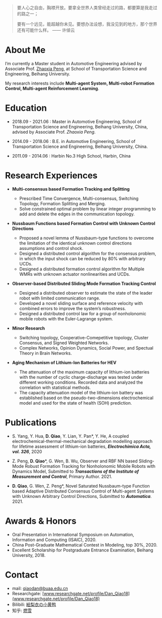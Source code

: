 
> 要人心之自由，胸襟开放。要拿全世界人类曾经走过的路，都要算是我走过的路之一；
> 
> 要有一个远见，能超越你未见。要想办法设想，我没见到的地方，那个世界还有可能什么样。 —— 许倬云

# About Me

I’m currently a Master student in Automotive Engineering advised by Associate Prof. [Zhaoxia Peng](http://transportation.buaa.edu.cn/info/1092/4827.htm), at School of Transportation Science and Engineering, Beihang University.

My research interests include **Multi-agent System, Multi-robot Formation Control, Multi-agent Reinforcement Learning**.


# Education

*   2018.09 - 2021.06 : Master in Automotive Engineering, School of Transportation Science and Engineering, Beihang University, China, advised by Associate Prof. _Zhaoxia Peng_.

*   2014.09 - 2018.06 : B.E. in Automotive Engineering, School of Transportation Science and Engineering, Beihang University, China.

*   2011.09 - 2014.06 : Harbin No.3 High School, Harbin, China

# Research Experiences

- **Multi-consensus based Formation Tracking and Splitting**

  - Prescribed Time Convergence, Multi-consensus, Switching Topology, Formation Splitting and Merging.  
  - Solve constrained optimal problem by linear integer programming to add and delete the edges in the communication topology.
  
- **Nussbaum Functions based Formation Control with Unknown Control Directions**

  - Proposed a novel lemma of Nussbaum-type functions to overcome the limitation of the identical unknown control directions assumptions and control shock.  
  - Designed a distributed control algorithm for the consensus problem, in which the input shock can be reduced by 80% with arbitrary UCDs.  
  - Designed a distributed formation control algorithm for Multiple WMRs with unknown actuator nonlinearities and UCDs.
 
- **Observer-based Distributed Sliding Mode Formation Tracking Control**

  - Designed a distributed observer to estimate the state of the leader robot with limited communication range.  
  - Developed a novel sliding surface and reference velocity with combined errors to improve the system’s robustness.  
  - Designed a distributed control law for a group of nonholonomic mobile robots with the Euler-Lagrange system.

- **Minor Research**

  - Switching topology, Cooperative-Comepetitive topology, Cluster Consensus, and Signed Weighted Networks.  
  - Complex Networks, Opinion Dynamics, Social Power, and Spectual Theory in Brain Networks.

- **Aging Mechanism of Lithium-Ion Batteries for HEV**

  - The attenuation of the maximum capacity of lithium-ion batteries with the number of cyclic charge-discharge was tested under different working conditions. Recorded data and analyzed the correlation with statistical methods.  
  - The capacity attenuation model of the lithium-ion battery was established based on the pseudo-two-dimensions electrochemical model and used for the state of health (SOH) prediction.

# Publications

* S. Yang, Y. Hua, **D. Qiao**, Y. Lian, Y. Pan*, Y. He, A coupled electrochemical-thermal-mechanical degradation modelling
approach for lifetime assessment of lithium-ion batteries, **_Electrochimica Acta, vol. 326_**, 2020

* Z. Peng, **D. Qiao***, G. Wen, B. Wu, Observer and RBF NN based Sliding-Mode Robust Formation Tracking for Nonholonomic
Mobile Robots with Dynamics Model, Submitted to **_Transactions of the Institute of Measurement and Control_**, Primary Author. 2021.

* **D. Qiao**, G. Wen, Z. Peng*, Novel Saturated Nussbaum-type Function based Adaptive Distributed Consensus Control of
Multi-agent Systems with Unknown Arbitrary Control Directions, Submitted to **_Automatica_**. 2021.


# Awards & Honors

* Oral Presentation in International Symposium on Automation, Information and Computing (ISAIC), 2020.
* China Post-Graduate Mathematical Contest in Modeling, top 30%, 2020.
* Excellent Scholarship for Postgraduate Entrance Examination, Beihang University, 2018.


# Contact
* mail: [qiaodan@buaa.edu.cn](qiaodan@buaa.edu.cn)
* Researchgate: [www.researchgate.net/profile/Dan_Qiao18](www.researchgate.net/profile/Dan_Qiao18)
* Bilibili: [絵梨衣の小黄鸭](https://space.bilibili.com/14114218)
* 知乎: [燃雪](https://www.zhihu.com/people/qiao-dan-55-92)
